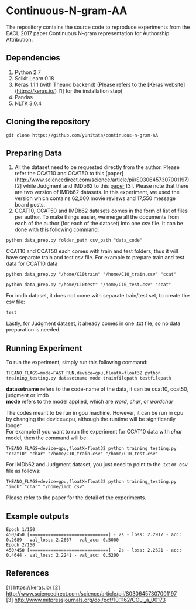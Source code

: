 # Continuous-N-gram-AA
The repository contains the source code to reproduce experiments from the EACL 2017 paper Continuous N-gram representation for Authorship Attribution.

Dependencies
------------
1. Python 2.7
2. Scikit Learn 0.18
3. Keras 1.1.1 (with Theano backend)  (Please refers to the [Keras website] (https://keras.io/) [1] for the installation step)
4. Pandas
5. NLTK 3.0.4

Cloning the repository
----------------------
```git clone https://github.com/yunitata/continuous-n-gram-AA```


Preparing Data
--------------
1. All the dataset need to be requested directly from the author. Please refer the CCAT10 and CCAT50 to this [paper] (http://www.sciencedirect.com/science/article/pii/S0306457307001197) [2] while Judgment and IMDb62 to this [paper](http://www.mitpressjournals.org/doi/pdf/10.1162/COLI_a_00173) [3]. Please note that there are two version of IMDb62 datasets. In this experiment, we used the version which contains 62,000 movie reviews and 17,550 message board posts.
2. CCAT10, CCAT50 and IMDb62 datasets comes in the form of list of files per author. To make things easier, we merge all the documents from each of the author (for each of the dataset) into one csv file. It can be done with this following command:

  ```python data_prep.py folder_path csv_path "data_code"```

  CCAT10 and CCAT50 each comes with train and test folders, thus it will have separate train and test csv file.
  For example to prepare train and test data for CCAT10 data

  ```python data_prep.py "/home/C10train" "/home/C10_train.csv" "ccat"```

  ```python data_prep.py "/home/C10test" "/home/C10_test.csv" "ccat"```
  
  For imdb dataset, it does not come with separate train/test set, to create the csv file: 
  
  ```test ``` <br />
  
  Lastly, for Judgment dataset, it already comes in one .txt file, so no data preparation is needed.
  
  
Running Experiment
------------------
To run the experiment, simply run this following command:
  
```THEANO_FLAGS=mode=FAST_RUN,device=gpu,floatX=float32 python training_testing.py datasetname mode trainfilepath testfilepath```
 
  **datasetname** refers to the code-name of the data, it can be ccat10, ccat50, judgment or imdb <br />
  **mode** refers to the model applied, which are *word*, *char*, or *wordchar* <br />
  
The codes meant to be run in gpu machine. However, it can be run in cpu by changing the device=cpu, although the runtime will be significantly longer.<br />
For example if you want to run the experiment for CCAT10 data with *char* model, then the command will be:

```THEANO_FLAGS=device=gpu,floatX=float32 python training_testing.py "ccat10" "char" "/home/C10_train.csv" "/home/C10_test.csv"```

For IMDb62 and Judgment dataset, you just need to point to the .txt or .csv file as follows:

```THEANO_FLAGS=device=gpu,floatX=float32 python training_testing.py "imdb" "char" "/home/imdb.csv"```

Please refer to the paper for the detail of the experiments.

Example outputs
---------------
```Epoch 1/150``` <br />
```450/450 [==============================] - 2s - loss: 2.2917 - acc: 0.2689 - val_loss: 2.2667 - val_acc: 0.5000``` <br />
```Epoch 2/150``` <br />
```450/450 [==============================] - 2s - loss: 2.2621 - acc: 0.4644 - val_loss: 2.2241 - val_acc: 0.5200```

References
----------
[1] https://keras.io/
[2] http://www.sciencedirect.com/science/article/pii/S0306457307001197 <br />
[3] http://www.mitpressjournals.org/doi/pdf/10.1162/COLI_a_00173 <br />
